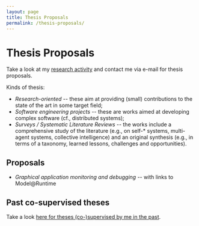 ```yaml
---
layout: page
title: Thesis Proposals
permalink: /thesis-proposals/
---
```


# Thesis Proposals

Take a look at my [research activity](/research) and contact me via e-mail for thesis proposals.

Kinds of thesis:

- *Research-oriented* -- these aim at providing (small) contributions to the state of the art in some target field;
- *Software engineering projects* -- these are works aimed at developing complex software (cf., distributed systems);
- *Surveys / Systematic Literature Reviews* -- the works include a comprehensive study of the literature (e.g., on self-* systems, multi-agent systems, collective intelligence) and an original synthesis (e.g., in terms of a taxonomy, learned lessons, challenges and opportunities).

## Proposals

- *Graphical application monitoring and debugging* -- with links to Model@Runtime

## Past co-supervised theses

Take a look [here for theses (co-)supervised by me in the past](https://amslaurea.unibo.it/view/relatore/Casadei=3ARoberto=3A=3A/).
